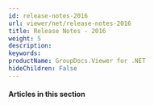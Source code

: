 ```yaml
---
id: release-notes-2016
url: viewer/net/release-notes-2016
title: Release Notes - 2016
weight: 5
description: 
keywords: 
productName: GroupDocs.Viewer for .NET
hideChildren: False
---
```

#### Articles in this section
